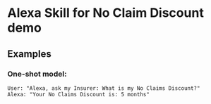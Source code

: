 # Alexa Skill for No Claim Discount demo

## Examples
### One-shot model:
    User: "Alexa, ask my Insurer: What is my No Claims Discount?"
    Alexa: "Your No Claims Discount is: 5 months"
